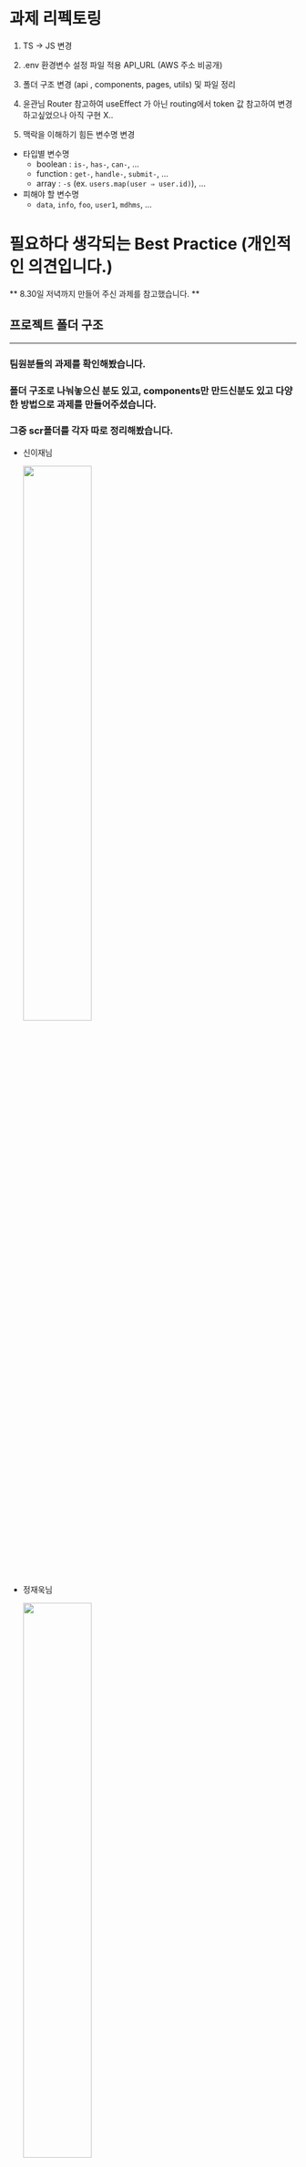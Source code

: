 # 과제 리펙토링

1. TS -> JS 변경

2. .env 환경변수 설정 파일 적용 API_URL (AWS 주소 비공개)

3. 폴더 구조 변경 (api , components, pages, utils) 및 파일 정리

4. 윤관님 Router 참고하여 useEffect 가 아닌 routing에서 token 값 참고하여 변경 하고싶었으나 아직 구현 X..

5. 맥락을 이해하기 힘든 변수명 변경

- 타입별 변수명
  - boolean : `is-`, `has-`, `can-`, ...
  - function : `get-`, `handle-`, `submit-`, …
  - array : `-s` (ex. `users.map(user ⇒ user.id)`), …
- 피해야 할 변수명
  - `data`, `info`, `foo`, `user1`, `mdhms`, …

# 필요하다 생각되는 Best Practice (개인적인 의견입니다.)

\*\* 8.30일 저녁까지 만들어 주신 과제를 참고했습니다. \*\*

## 프로젝트 폴더 구조

---

### 팀원분들의 과제를 확인해봤습니다.

### 폴더 구조로 나눠놓으신 분도 있고, components만 만드신분도 있고 다양한 방법으로 과제를 만들어주셨습니다.

### 그중 scr폴더를 각자 따로 정리해봤습니다.

- 신이재님

  <img src="https://velog.velcdn.com/images/he-sw/post/7e817542-2f01-45be-86d9-33be0449102c/image.png" width="50%" height="50%"/>

- 정재욱님

  <img src="https://velog.velcdn.com/images/he-sw/post/542e931f-c715-4af6-84dd-cde448685007/image.png" width="50%" height="50%"/>

- 김은정님, 전지현님

  <img src="https://velog.velcdn.com/images/he-sw/post/6523fef6-4ee3-418c-9344-1a81b05fe23e/image.png" width="50%" height="50%"/>

- 박진성님

  <img src="https://velog.velcdn.com/images/he-sw/post/4370a6f8-423d-431e-a16f-bf0c2e4544f4/image.png" width="50%" height="50%"/>

- 윤관님

  <img src="https://velog.velcdn.com/images/he-sw/post/4aec195f-d2d5-4ef0-a6be-79af4fc337bb/image.png" width="50%" height="50%"/>

- 추승연님

  <img src="https://velog.velcdn.com/images/he-sw/post/0b8920de-1d0e-4fba-b645-e02eb20e9397/image.png" width="50%" height="50%"/>

---

### 위에 사진으로 보신것처럼 각자만의 스타일이 있어서 똑같은 방법으로 구현하신분이 거의 없습니다.

### 다른사람의 코드를 처음 봤을때 서로가 작성한 규칙이 없다면 코드의 의도를 파악하는데 시간을 많이 쏟게 된다고 생각합니다.

### (물론 작은 프로젝트라서 어려움은 없었습니다..)

### 아래는 제가 파악하기 쉬웠던 팀원분들의 폴더를 정리해봤습니다.

---

| 신이재님 폴더 | 내부구조                              | 내부 설명                                   |
| ------------- | ------------------------------------- | ------------------------------------------- |
| api           | authAPI.js, axios.js, todoAPI.js      | API 정리                                    |
| commons       | Input, Button, Content, Title, ...    | 재사용가능한 styled-components              |
| components    | Todo (DeleteButton,NewItemInput ... ) | TodoPage에 사용되는 컴포넌트                |
|               | Main (LoginForm,SignupForm )          | Main(Login, Signup)Page에 사용되는 컴포넌트 |
| pages         | MainPage, TodoPage, Index             | 페이지                                      |
| utils         | checkTokenExists                      | 로컬스토리지 커스텀 utils                   |

| 정재욱님 폴더 | 내부구조                              | 내부 설명                             |
| ------------- | ------------------------------------- | ------------------------------------- |
| api           | customAxios.js                        | customAxios 생성                      |
| components    | Todo (TodoCreate,TodoList ... )       | TodoPage에 사용되는 컴포넌트          |
|               | auth (LoginForm,RegisterForm )        | authPage에 사용되는 컴포넌트          |
| hook          | auth, todo                            | auto , todo hook                      |
| pages         | LoginPage, TodoPage, Modify, Register | 페이지 (수정페이지를 따로 만드셨네요) |
| store         | authSlice, todoSlice , store          | Redux/toolkit 상태관리 store          |

| 전지현님, 김은정님 폴더 | 내부구조              | 내부 설명                         |
| ----------------------- | --------------------- | --------------------------------- |
| style                   | GlovalStyle, vairable | 글로벌, 자주사용되는 CSS vairable |
| components              | authFormStyle.js      | TodoPage에 사용되는 컴포넌트      |
| pages                   | todo, signin, signup  | 페이지                            |
| store                   | todoData              | Mobx 상태관리                     |
| config                  | APP_API               | api url 분리                      |

---

## 위에 보이시는 것처럼 폴더 이름만 보고 내부 내용들이

## 어떤것이 있는지 대강 예상이 되서 코드 리뷰할때 더 편리합니다..

- https://www.youtube.com/watch?v=XEO3mFvrDx0&t=956s 참고하면 좋을 영상 추천드립니다.
- https://velog.io/@raverana96/react-리액트-프로젝트의-폴더구조

---

![Footer](https://capsule-render.vercel.app/api?type=waving&color=auto&height=200&section=footer)
